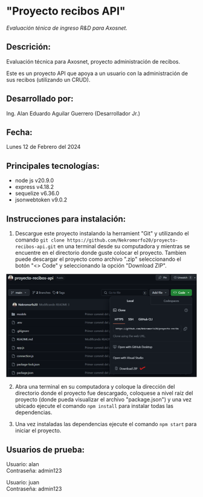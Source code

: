 # "Proyecto recibos API"
*Evaluación ténica de ingreso R&D para Axosnet.*

## Descrición:
Evaluación técnica para Axosnet, proyecto administración de recibos.

Este es un proyecto API que apoya a un usuario con la administración de sus recibos (utilizando un CRUD).

## Desarrollado por:
Ing. Alan Eduardo Aguilar Guerrero (Desarrollador Jr.)

## Fecha:
Lunes 12 de Febrero del 2024

## Principales tecnologías:
* node js v20.9.0
* express v4.18.2
* sequelize v6.36.0
* jsonwebtoken v9.0.2

## Instrucciones para instalación:
1. Descargue este proyecto instalando la herramient "Git" y utilizando el comando `git clone https://github.com/Nekromorfo20/proyecto-recibos-api.git` en una terminal desde su computadora y mientras se encuentre en el directorio donde guste colocar el proyecto. Tambien puede descargar el proyecto como archivo ".zip" seleccionando el botón "<> Code" y seleccionando la opción "Download ZIP".

![alt text](src/image.png)

2. Abra una terminal en su computadora y coloque la dirección del directorio donde el proyecto fue descargado, coloquese a nivel raíz del proyecto (donde pueda visualizar el archivo "package.json") y una vez ubicado ejecute el comando `npm install` para instalar todas las dependencias.

3. Una vez instaladas las dependencias ejecute el comando `npm start` para iniciar el proyecto.

## Usuarios de prueba:
Usuario: alan  
Contraseña: admin123

Usuario: juan  
Contraseña: admin123